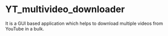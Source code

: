 # YT_multivideo_downloader
It is a GUI based application which helps to download multiple videos from YouTube in a bulk.
